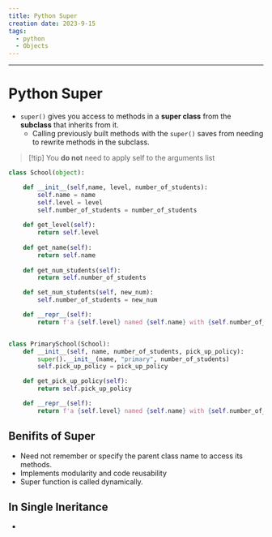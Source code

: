 ```yaml
---
title: Python Super
creation date: 2023-9-15
tags:
  - python
  - Objects
---
```


---
# Python Super
- `super()` gives you access to methods in a **super class** from the **subclass** that inherits from it.
	- Calling previously built methods with the `super()` saves from needing to rewrite methods in the subclass.

>[!tip] You **do not** need to apply self to the arguments list

```Python
class School(object):

	def __init__(self,name, level, number_of_students):
		self.name = name
		self.level = level
		self.number_of_students = number_of_students
	  
	def get_level(self):
		return self.level
	
	def get_name(self):
		return self.name
	
	def get_num_students(self):
		return self.number_of_students

	def set_num_students(self, new_num):
		self.number_of_students = new_num

	def __repr__(self):
		return f'a {self.level} named {self.name} with {self.number_of_students} students'


class PrimarySchool(School):
	def __init__(self, name, number_of_students, pick_up_policy):
		super().__init__(name, "primary", number_of_students)
		self.pick_up_policy = pick_up_policy

	def get_pick_up_policy(self):
		return self.pick_up_policy

	def __repr__(self):
		return f'a {self.level} named {self.name} with {self.number_of_students} students with a {self.pick_up_policy}'
```
## Benifits of Super
- Need not remember or specify the parent class name to access its methods.
- Implements modularity and code reusability
- Super function is called dynamically.


## In Single Ineritance
- 




